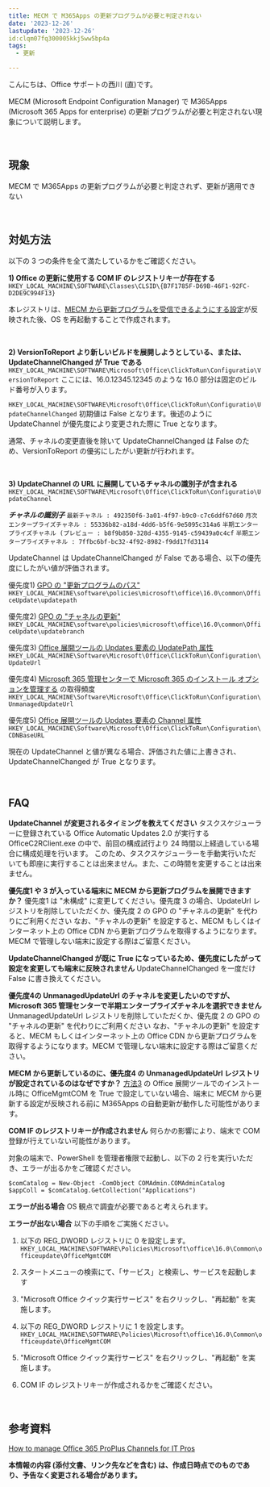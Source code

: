 ```yaml
---
title: MECM で M365Apps の更新プログラムが必要と判定されない
date: '2023-12-26'
lastupdate: '2023-12-26'
id:clqm07fq300005kkj5ww5bp4a
tags:
  - 更新

---
```


こんにちは、Office サポートの西川 (直)です。  

MECM (Microsoft Endpoint Configuration Manager) で M365Apps (Microsoft 365 Apps for enterprise) の更新プログラムが必要と判定されない現象について説明します。

<br>

現象
--
MECM で M365Apps の更新プログラムが必要と判定されず、更新が適用できない


<br>

対処方法
--
以下の 3 つの条件を全て満たしているかをご確認ください。

**1) Office の更新に使用する COM IF のレジストリキーが存在する**
`HKEY_LOCAL_MACHINE\SOFTWARE\Classes\CLSID\{B7F1785F-D69B-46F1-92FC-D2DE9C994F13}`

本レジストリは、[MECM から更新プログラムを受信できるようにする設定](https://learn.microsoft.com/ja-jp/deployoffice/updates/manage-microsoft-365-apps-updates-configuration-manager#enable-microsoft-365-apps-clients-to-receive-updates-from-configuration-manager)が反映された後、OS を再起動することで作成されます。

<br>

**2) VersionToReport より新しいビルドを展開しようとしている、または、UpdateChannelChanged が True である**
`HKEY_LOCAL_MACHINE\SOFTWARE\Microsoft\Office\ClickToRun\Configuratio\VersionToReport`
ここには、16.0.12345.12345 のような 16.0 部分は固定のビルド番号が入ります。

`HKEY_LOCAL_MACHINE\SOFTWARE\Microsoft\Office\ClickToRun\Configuratio\UpdateChannelChanged`
初期値は False となります。後述のように UpdateChannel が優先度により変更された際に True となります。

通常、チャネルの変更直後を除いて UpdateChannelChanged は False のため、VersionToReport の優劣にしたがい更新が行われます。

<br>

**3) UpdateChannel の URL に展開しているチャネルの識別子が含まれる**
`HKEY_LOCAL_MACHINE\SOFTWARE\Microsoft\Office\ClickToRun\Configuratio\UpdateChannel`

***チャネルの識別子***
`最新チャネル : 492350f6-3a01-4f97-b9c0-c7c6ddf67d60`
`月次エンタープライズチャネル : 55336b82-a18d-4dd6-b5f6-9e5095c314a6`
`半期エンタープライズチャネル (プレビュー : b8f9b850-328d-4355-9145-c59439a0c4cf`
`半期エンタープライズチャネル : 7ffbc6bf-bc32-4f92-8982-f9dd17fd3114`

UpdateChannel は UpdateChannelChanged が False である場合、以下の優先度にしたがい値が評価されます。

優先度1) [GPO の "更新プログラムのパス"](https://learn.microsoft.com/ja-jp/deployoffice/updates/configure-update-settings-microsoft-365-apps)
`HKEY_LOCAL_MACHINE\software\policies\microsoft\office\16.0\common\OfficeUpdate\updatepath`

優先度2) [GPO の "チャネルの更新"](https://learn.microsoft.com/ja-jp/deployoffice/updates/configure-update-settings-microsoft-365-apps)
`HKEY_LOCAL_MACHINE\software\policies\microsoft\office\16.0\common\OfficeUpdate\updatebranch`

優先度3) [Office 展開ツールの Updates 要素の UpdatePath 属性](https://learn.microsoft.com/ja-jp/deployoffice/office-deployment-tool-configuration-options#updates-element)
`HKEY_LOCAL_MACHINE\Software\Microsoft\Office\ClickToRun\Configuration\UpdateUrl`

優先度4) [Microsoft 365 管理センターで Microsoft 365 のインストール オプションを管理する](https://learn.microsoft.com/ja-jp/deployoffice/manage-software-download-settings-office-365) の取得頻度
`HKEY_LOCAL_MACHINE\Software\Microsoft\Office\ClickToRun\Configuration\UnmanagedUpdateUrl`

優先度5) [Office 展開ツールの Updates 要素の Channel 属性](https://learn.microsoft.com/ja-jp/deployoffice/office-deployment-tool-configuration-options#updates-element)
`HKEY_LOCAL_MACHINE\Software\Microsoft\Office\ClickToRun\Configuration\CDNBaseURL`

現在の UpdateChannel と値が異なる場合、評価された値に上書きされ、UpdateChannelChanged が True となります。

<br>

FAQ
--
**UpdateChannel が変更されるタイミングを教えてください**
タスクスケジューラーに登録されている Office Automatic Updates 2.0 が実行する OfficeC2RClient.exe の中で、前回の構成試行より 24 時間以上経過している場合に構成処理を行います。
このため、タスクスケジューラーを手動実行いただいても即座に実行することは出来ません。また、この時間を変更することは出来ません。

**優先度1 や 3 が入っている端末に MECM から更新プログラムを展開できますか？**
優先度1 は "未構成" に変更してください。優先度 3 の場合、UpdateUrl レジストリを削除していただくか、優先度 2 の GPO の "チャネルの更新" を代わりにご利用ください
なお、"チャネルの更新" を設定すると、MECM もしくはインターネット上の Office CDN から更新プログラムを取得するようになります。MECM で管理しない端末に設定する際はご留意ください。


**UpdateChannelChanged が既に True になっているため、優先度にしたがって設定を変更しても端末に反映されません**
UpdateChannelChanged を一度だけ False に書き換えてください。


**優先度4の UnmanagedUpdateUrl のチャネルを変更したいのですが、Microsoft 365 管理センターで半期エンタープライズチャネルを選択できません**
UnmanagedUpdateUrl レジストリを削除していただくか、優先度 2 の GPO の "チャネルの更新" を代わりにご利用ください
なお、"チャネルの更新" を設定すると、MECM もしくはインターネット上の Office CDN から更新プログラムを取得するようになります。MECM で管理しない端末に設定する際はご留意ください。

**MECM から更新しているのに、優先度4 の UnmanagedUpdateUrl レジストリが設定されているのはなぜですか？**
[方法3](https://learn.microsoft.com/ja-jp/deployoffice/updates/manage-microsoft-365-apps-updates-configuration-manager#enable-microsoft-365-apps-clients-to-receive-updates-from-configuration-manager) の Office 展開ツールでのインストール時に OfficeMgmtCOM を True で設定していない場合、端末に MECM から更新する設定が反映される前に M365Apps の自動更新が動作した可能性があります。


**COM IF のレジストリキーが作成されません**
何らかの影響により、端末で COM 登録が行えていない可能性があります。

対象の端末で、PowerShell を管理者権限で起動し、以下の 2 行を実行いただき、エラーが出るかをご確認ください。

```
$comCatalog = New-Object -ComObject COMAdmin.COMAdminCatalog
$appColl = $comCatalog.GetCollection("Applications")
```

**エラーが出る場合**
OS 観点で調査が必要であると考えられます。

**エラーが出ない場合**
以下の手順をご実施ください。
 
1. 以下の REG_DWORD レジストリに 0 を設定します。
`HKEY_LOCAL_MACHINE\SOFTWARE\Policies\Microsoft\office\16.0\Common\officeupdate\OfficeMgmtCOM`

2. スタートメニューの検索にて、「サービス」と検索し、サービスを起動します
3. "Microsoft Office クイック実行サービス" を右クリックし、"再起動" を実施します。

4. 以下の REG_DWORD レジストリに 1 を設定します。
`HKEY_LOCAL_MACHINE\SOFTWARE\Policies\Microsoft\office\16.0\Common\officeupdate\OfficeMgmtCOM`

5. "Microsoft Office クイック実行サービス" を右クリックし、"再起動" を実施します。
6. COM IF のレジストリキーが作成されるかをご確認ください。


<br>

参考資料
--
[How to manage Office 365 ProPlus Channels for IT Pros](https://techcommunity.microsoft.com/t5/microsoft-365-blog/how-to-manage-office-365-proplus-channels-for-it-pros/ba-p/795813)

**本情報の内容 (添付文書、リンク先などを含む) は、作成日時点でのものであり、予告なく変更される場合があります。**